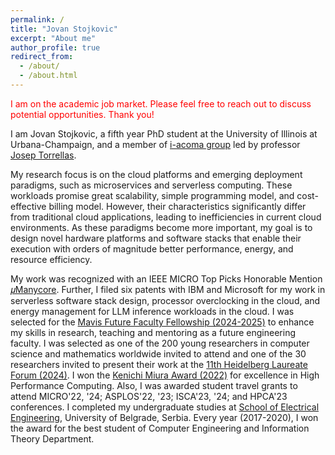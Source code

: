 ```yaml
---
permalink: /
title: "Jovan Stojkovic"
excerpt: "About me"
author_profile: true
redirect_from: 
  - /about/
  - /about.html
---
```


<span style="color:red;">
I am on the academic job market. Please feel free to reach out to discuss potential opportunities. Thank you!
</span>

I am Jovan Stojkovic, a fifth year PhD student at the University of Illinois at Urbana-Champaign, and a member of [i-acoma group](http://iacoma.cs.uiuc.edu/) led by professor [Josep Torrellas](http://iacoma.cs.uiuc.edu/josep/torrellas.html).

My research focus is on the cloud platforms and emerging deployment paradigms, such as microservices and serverless computing. These workloads promise great scalability, simple programming model, and cost-effective billing model. However, their characteristics significantly differ from traditional cloud applications, leading to inefficiencies in current cloud environments. As these paradigms become more important, my goal is to design novel hardware platforms and software stacks that enable their execution with orders of magnitude better performance, energy, and resource efficiency. 

My work was recognized with an IEEE MICRO Top Picks Honorable Mention [𝜇Manycore](https://jovans2.github.io/files/uManycore_ISCA2023_Final.pdf).  Further, I filed six patents with IBM and Microsoft for my work in serverless software stack design, processor overclocking in the cloud, and energy management for LLM inference workloads in the cloud.
I was selected for the [Mavis Future Faculty Fellowship (2024-2025)](https://mavis.grainger.illinois.edu/) to enhance my skills in research, teaching and mentoring as a future engineering faculty.
I was selected as one of the 200 young researchers in computer science and mathematics worldwide invited to attend and one of the 30 researchers invited to present their work at the
[11th Heidelberg Laureate Forum (2024)](https://www.heidelberg-laureate-forum.org/forum/11th-hlf-2024.html).
I won the [Kenichi Miura Award (2022)](https://cs.illinois.edu/about/awards/graduate-fellowships-awards/kenichi-miura-award) for excellence in High Performance Computing.
Also, I was awarded student travel grants to attend MICRO'22, '24; ASPLOS'22, '23; ISCA'23, '24; and HPCA'23 conferences.
I completed my undergraduate studies at [School of Electrical Engineering](https://www.etf.bg.ac.rs/en), University of Belgrade, Serbia. Every year (2017-2020), I won the award for the best student of Computer Engineering and Information Theory Department.


